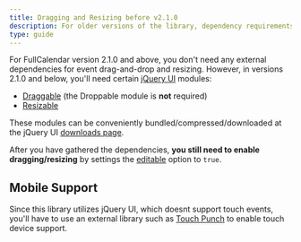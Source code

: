 ```yaml
---
title: Dragging and Resizing before v2.1.0
description: For older versions of the library, dependency requirements for drag-n-drop and resizing.
type: guide
---
```


For FullCalendar version 2.1.0 and above, you don't need any external dependencies for event drag-and-drop and resizing. However, in versions 2.1.0 and below, you'll need certain [jQuery UI](https://jqueryui.com/) modules:

- [Draggable](https://jqueryui.com/demos/draggable/) (the Droppable module is **not** required)
- [Resizable](https://jqueryui.com/demos/resizable/)

These modules can be conveniently bundled/compressed/downloaded at the jQuery UI [downloads page](https://jqueryui.com/download).

After you have gathered the dependencies, **you still need to enable dragging/resizing** by settings the [editable](editable) option to `true`.

## Mobile Support

Since this library utilizes jQuery UI, which doesnt support touch events, you'll have to use an external library such as [Touch Punch](https://touchpunch.furf.com/) to enable touch device support.
